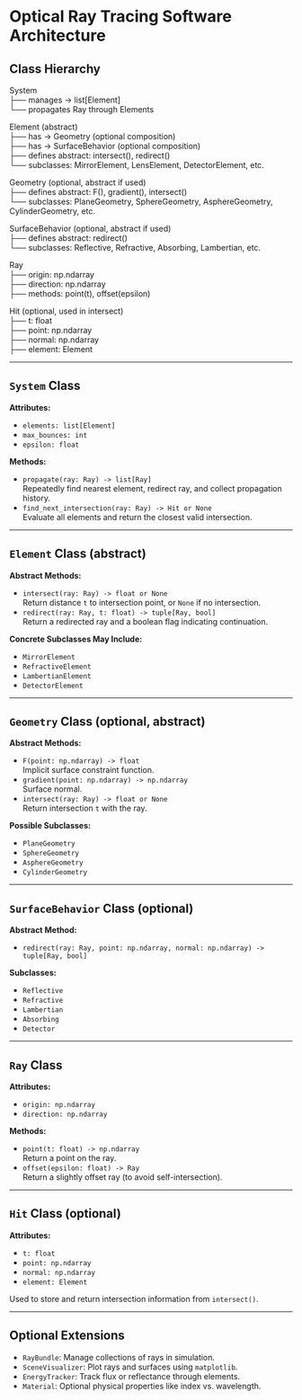 # Optical Ray Tracing Software Architecture

## Class Hierarchy
System  
├── manages → list[Element]  
└── propagates Ray through Elements

Element (abstract)  
├── has → Geometry (optional composition)  
├── has → SurfaceBehavior (optional composition)  
├── defines abstract: intersect(), redirect()  
└── subclasses: MirrorElement, LensElement, DetectorElement, etc.  

Geometry (optional, abstract if used)  
├── defines abstract: F(), gradient(), intersect()  
└── subclasses: PlaneGeometry, SphereGeometry, AsphereGeometry, CylinderGeometry, etc.  

SurfaceBehavior (optional, abstract if used)  
├── defines abstract: redirect()  
└── subclasses: Reflective, Refractive, Absorbing, Lambertian, etc.  

Ray  
├── origin: np.ndarray  
├── direction: np.ndarray  
├── methods: point(t), offset(epsilon)  

Hit (optional, used in intersect)  
├── t: float  
├── point: np.ndarray  
├── normal: np.ndarray  
├── element: Element  

---

## `System` Class

**Attributes:**
- `elements: list[Element]`
- `max_bounces: int`
- `epsilon: float`

**Methods:**
- `propagate(ray: Ray) -> list[Ray]`  
  Repeatedly find nearest element, redirect ray, and collect propagation history.
- `find_next_intersection(ray: Ray) -> Hit or None`  
  Evaluate all elements and return the closest valid intersection.

---

## `Element` Class (abstract)

**Abstract Methods:**
- `intersect(ray: Ray) -> float or None`  
  Return distance `t` to intersection point, or `None` if no intersection.
- `redirect(ray: Ray, t: float) -> tuple[Ray, bool]`  
  Return a redirected ray and a boolean flag indicating continuation.

**Concrete Subclasses May Include:**
- `MirrorElement`
- `RefractiveElement`
- `LambertianElement`
- `DetectorElement`

---

## `Geometry` Class (optional, abstract)

**Abstract Methods:**
- `F(point: np.ndarray) -> float`  
  Implicit surface constraint function.
- `gradient(point: np.ndarray) -> np.ndarray`  
  Surface normal.
- `intersect(ray: Ray) -> float or None`  
  Return intersection `t` with the ray.

**Possible Subclasses:**
- `PlaneGeometry`
- `SphereGeometry`
- `AsphereGeometry`
- `CylinderGeometry`

---

## `SurfaceBehavior` Class (optional)

**Abstract Method:**
- `redirect(ray: Ray, point: np.ndarray, normal: np.ndarray) -> tuple[Ray, bool]`

**Subclasses:**
- `Reflective`
- `Refractive`
- `Lambertian`
- `Absorbing`
- `Detector`

---

## `Ray` Class

**Attributes:**
- `origin: np.ndarray`
- `direction: np.ndarray`

**Methods:**
- `point(t: float) -> np.ndarray`  
  Return a point on the ray.
- `offset(epsilon: float) -> Ray`  
  Return a slightly offset ray (to avoid self-intersection).

---

## `Hit` Class (optional)

**Attributes:**
- `t: float`
- `point: np.ndarray`
- `normal: np.ndarray`
- `element: Element`

Used to store and return intersection information from `intersect()`.

---

## Optional Extensions

- `RayBundle`: Manage collections of rays in simulation.
- `SceneVisualizer`: Plot rays and surfaces using `matplotlib`.
- `EnergyTracker`: Track flux or reflectance through elements.
- `Material`: Optional physical properties like index vs. wavelength.

